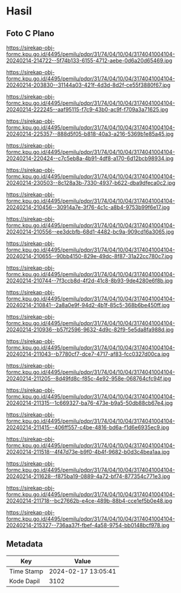 # Hasil

## Foto C Plano

https://sirekap-obj-formc.kpu.go.id/4495/pemilu/pdpr/31/74/04/10/04/3174041004104-20240214-214722--5f74b133-6155-4712-aebe-0d6a20d65469.jpg

https://sirekap-obj-formc.kpu.go.id/4495/pemilu/pdpr/31/74/04/10/04/3174041004104-20240214-203830--31144a03-421f-4d3d-8d2f-ce55f3880f67.jpg

https://sirekap-obj-formc.kpu.go.id/4495/pemilu/pdpr/31/74/04/10/04/3174041004104-20240214-222245--aaf95115-f7c9-43b0-ac9f-f709a3a71625.jpg

https://sirekap-obj-formc.kpu.go.id/4495/pemilu/pdpr/31/74/04/10/04/3174041004104-20240214-225357--888d5f05-b818-40a3-a216-5369b1e85a45.jpg

https://sirekap-obj-formc.kpu.go.id/4495/pemilu/pdpr/31/74/04/10/04/3174041004104-20240214-220424--c7c5eb8a-4b91-4df8-a170-6d12bcb98934.jpg

https://sirekap-obj-formc.kpu.go.id/4495/pemilu/pdpr/31/74/04/10/04/3174041004104-20240214-230503--8c128a3b-7330-4937-b622-dba9dfeca0c2.jpg

https://sirekap-obj-formc.kpu.go.id/4495/pemilu/pdpr/31/74/04/10/04/3174041004104-20240214-210456--30914a7e-3f76-4c1c-a8b4-9753b99f6e17.jpg

https://sirekap-obj-formc.kpu.go.id/4495/pemilu/pdpr/31/74/04/10/04/3174041004104-20240214-210556--ee3dcbfb-68d1-4482-bc9a-909cd16a3065.jpg

https://sirekap-obj-formc.kpu.go.id/4495/pemilu/pdpr/31/74/04/10/04/3174041004104-20240214-210655--90bb4150-829e-49dc-8f87-31a22cc780c7.jpg

https://sirekap-obj-formc.kpu.go.id/4495/pemilu/pdpr/31/74/04/10/04/3174041004104-20240214-210744--7f3ccb8d-4f2d-41c8-8b93-9de4280e6f8b.jpg

https://sirekap-obj-formc.kpu.go.id/4495/pemilu/pdpr/31/74/04/10/04/3174041004104-20240214-210841--2a8a0e9f-94d2-4b1f-85c5-368b6be450ff.jpg

https://sirekap-obj-formc.kpu.go.id/4495/pemilu/pdpr/31/74/04/10/04/3174041004104-20240214-210936--b57f2596-9632-4d9c-82f9-5e5da8fa988d.jpg

https://sirekap-obj-formc.kpu.go.id/4495/pemilu/pdpr/31/74/04/10/04/3174041004104-20240214-211043--b7780cf7-dce7-4717-af83-fcc0327d00ca.jpg

https://sirekap-obj-formc.kpu.go.id/4495/pemilu/pdpr/31/74/04/10/04/3174041004104-20240214-211205--8d49fd8c-f85c-4e92-958e-068764cfc94f.jpg

https://sirekap-obj-formc.kpu.go.id/4495/pemilu/pdpr/31/74/04/10/04/3174041004104-20240214-211315--1c669327-ba76-473e-b9a5-50db88cb67e4.jpg

https://sirekap-obj-formc.kpu.go.id/4495/pemilu/pdpr/31/74/04/10/04/3174041004104-20240214-211415--406ff557-c4be-4816-bd6a-f1d6e6935ec9.jpg

https://sirekap-obj-formc.kpu.go.id/4495/pemilu/pdpr/31/74/04/10/04/3174041004104-20240214-211518--4f47d73e-b9f0-4b4f-9682-b0d3c4bea1aa.jpg

https://sirekap-obj-formc.kpu.go.id/4495/pemilu/pdpr/31/74/04/10/04/3174041004104-20240214-211628--f875ba19-0889-4a72-bf74-877354c771e3.jpg

https://sirekap-obj-formc.kpu.go.id/4495/pemilu/pdpr/31/74/04/10/04/3174041004104-20240214-211718--bc27662b-e4ce-489b-88b4-cce1ef5b0e48.jpg

https://sirekap-obj-formc.kpu.go.id/4495/pemilu/pdpr/31/74/04/10/04/3174041004104-20240214-215327--736aa37f-fbef-4a58-9754-bb0148bcf978.jpg


## Metadata

| Key        | Value               |
| ---------- | ------------------- |
| Time Stamp | 2024-02-17 13:05:41 |
| Kode Dapil | 3102                |



